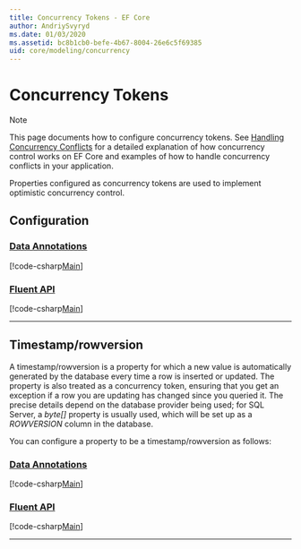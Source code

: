 ```yaml
---
title: Concurrency Tokens - EF Core
author: AndriySvyryd
ms.date: 01/03/2020
ms.assetid: bc8b1cb0-befe-4b67-8004-26e6c5f69385
uid: core/modeling/concurrency
---
```

# Concurrency Tokens

> [!NOTE]
> This page documents how to configure concurrency tokens. See [Handling Concurrency Conflicts](../saving/concurrency.md) for a detailed explanation of how concurrency control works on EF Core and examples of how to handle concurrency conflicts in your application.

Properties configured as concurrency tokens are used to implement optimistic concurrency control.

## Configuration

### [Data Annotations](#tab/data-annotations)

[!code-csharp[Main](../../../samples/core/Modeling/DataAnnotations/Concurrency.cs?name=Concurrency&highlight=5)]

### [Fluent API](#tab/fluent-api)

[!code-csharp[Main](../../../samples/core/Modeling/FluentAPI/Concurrency.cs?name=Concurrency&highlight=5)]

***

## Timestamp/rowversion

A timestamp/rowversion is a property for which a new value is automatically generated by the database every time a row is inserted or updated. The property is also treated as a concurrency token, ensuring that you get an exception if a row you are updating has changed since you queried it. The precise details depend on the database provider being used; for SQL Server, a *byte[]* property is usually used, which will be set up as a *ROWVERSION* column in the database.

You can configure a property to be a timestamp/rowversion as follows:

### [Data Annotations](#tab/data-annotations)

[!code-csharp[Main](../../../samples/core/Modeling/DataAnnotations/Timestamp.cs?name=Timestamp&highlight=7)]

### [Fluent API](#tab/fluent-api)

[!code-csharp[Main](../../../samples/core/Modeling/FluentAPI/Timestamp.cs?name=Timestamp&highlight=9,17)]

***
